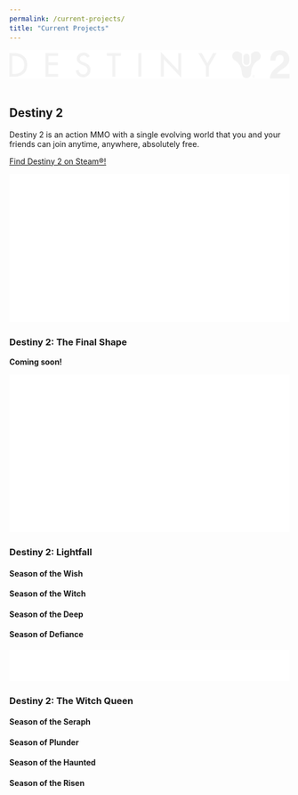 ```yaml
---
permalink: /current-projects/
title: "Current Projects"
---
```

![The Destiny 2 logo](/assets/images/destiny-2/destiny2_logo_en_light-2.png "Destiny 2")<br><br>
## Destiny 2
Destiny 2 is an action MMO with a single evolving world that you and your friends can join anytime, anywhere, absolutely free. 

<i class="fab fa-steam"></i> [Find Destiny 2 on Steam&reg;!](https://store.steampowered.com/app/1085660/Destiny_2/)

![The Destiny 2 The Final Shape logo](/assets/images/destiny-2/tfs/d2_TFS_logo_LOC_horizontal_en-EN.png "Destiny 2: The Final Shape")

### Destiny 2: The Final Shape
**Coming soon!**

![The Destiny 2 Lightfall logo](/assets/images/destiny-2/lightfall/d2_lightfall_logo_LOC_EN.png "Destiny 2: Lightfall")

### Destiny 2: Lightfall
#### Season of the Wish

#### Season of the Witch

#### Season of the Deep

#### Season of Defiance

![The Destiny 2 The Witch Queen logo](/assets/images/destiny-2/twq/lp_the_witch_queen_logo_horizontal_LOCs_EN-2.png "Destiny 2: The Witch Queen")

### Destiny 2: The Witch Queen
#### Season of the Seraph

#### Season of Plunder

#### Season of the Haunted

#### Season of the Risen